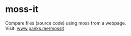 moss-it
=======

Compare files (source code) using moss from a webpage. 
<br>Visit: www.panks.me/mossit
